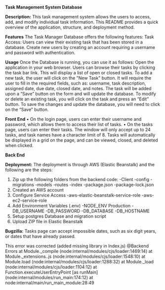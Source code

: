 **Task Management System Database**

**Description:**
This task management system allows the users to access, add, and modify individual task information. This README provides a quick overview of the application, structure, and deployment method.

**Features**
The Task Manager Database offers the following features: Task Access: Users can view their existing task that has been stored in a database. Create new users by creating an account requiring a username and password with authentication. 

**Usage**
Once the Database is running, you can use it as follows: Open the application in your web browser. Users can browse their tasks by clicking the task bar link. This will display a list of open or closed tasks. 
To add a new task, the user will click on the "New Task" button. It will require the user to fill in the required fields, such as: username, task description, assigned date, due date, closed date, and notes. The task will be added upon a “Save” button on the form and will update the database. To modify or delete an existing task, you will click on the task and press an “Edit” button. To save the changes and update the database, you will need to click on the “Save” button. 

**Front End**
•	On the login page, users can enter their username and password, which allows them to access their list of tasks.
•  On the tasks page, users can enter their tasks. The window will only accept up to 24 tasks, and task names have a character limit of 8.
   Tasks will automatically be displayed in a grid on the page, and can be viewed, closed, and deleted when clicked.

**Back End**


**Deployment:**
The deployment is through AWS (Elastic Beanstalk) and the following are the steps:
1. Zip up the following folders from the backend code:
   -Client
   -config
   -migrations
   -models
   -routes
   -index
   -package.json
   -package-lock.json
3. Created an AWS account
4. Configure Service Access
   -aws-elastic-beanstalk-service-role
   -aws-ec2-service-role
5. Add Environment Variables (.env)
   -NODE_ENV Production
   -DB_USERNAME
   -DB_PASSWORD
   -DB_DATABASE
   -DB_HOSTNAME
6. Setup postgres Database and migration script
7. Upload ZIP file in Elastic Beanstalk

**Bugzilla:**
Tasks page can accept impossible dates, such as six digit years, or dates that have already passed.

This error was corrected (added missing library in Index.js)
@Backend Errors
    at Module._compile (node:internal/modules/cjs/loader:1469:14)
    at Module._extensions..js (node:internal/modules/cjs/loader:1548:10)
    at Module.load (node:internal/modules/cjs/loader:1288:32)
    at Module._load (node:internal/modules/cjs/loader:1104:12)
    at Function.executeUserEntryPoint [as runMain] (node:internal/modules/run_main:174:12)
    at node:internal/main/run_main_module:28:49
